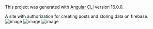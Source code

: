 This project was generated with [Angular CLI](https://github.com/angular/angular-cli) version 16.0.0.

A site with authorization for creating posts and storing data on firebase.
![image](https://github.com/user-attachments/assets/aa72d8d9-dde3-4f4a-9315-79431d6028b1)
![image](https://github.com/user-attachments/assets/4526d590-577e-406c-862c-c6ab5154c98e)
![image](https://github.com/user-attachments/assets/830e4496-b286-4f40-98b8-42ee9170a06c)

